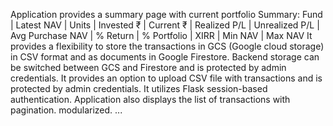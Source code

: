 Application provides a summary page with current portfolio Summary:
Fund | Latest NAV |  Units | Invested ₹ | Current ₹ | Realized P/L | Unrealized P/L | Avg Purchase NAV | % Return | % Portfolio | XIRR | Min NAV | Max NAV 
It provides a flexibility to store the transactions in GCS (Google cloud storage) in CSV format and as documents in Google Firestore.
Backend storage can be switched between GCS and Firestore and is protected by admin credentials.
It provides an option to upload CSV file with transactions and is protected by admin credentials.
It utilizes Flask session-based authentication.
Application also displays the list of transactions with pagination.
modularized.
...
